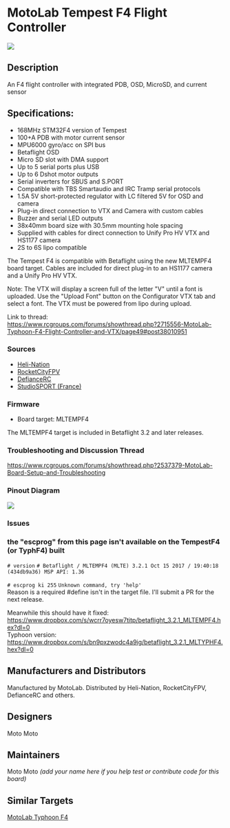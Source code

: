 # MotoLab Tempest F4 Flight Controller

![](https://static.rcgroups.net/forums/attachments/4/5/2/0/2/8/a10242740-88-Angle.jpg)

## Description

An F4 flight controller with integrated PDB, OSD, MicroSD, and current sensor

## Specifications:  
 - 168MHz STM32F4 version of Tempest   
 - 100+A PDB with motor current sensor  
 - MPU6000 gyro/acc on SPI bus  
 - Betaflight OSD  
 - Micro SD slot with DMA support  
 - Up to 5 serial ports plus USB  
 - Up to 6 Dshot motor outputs  
 - Serial inverters for SBUS and S.PORT  
 - Compatible with TBS Smartaudio and IRC Tramp serial protocols  
 - 1.5A 5V short-protected regulator with LC filtered 5V for OSD and camera  
 - Plug-in direct connection to VTX and Camera with custom cables  
 - Buzzer and serial LED outputs  
 - 38x40mm board size with 30.5mm mounting hole spacing
 - Supplied with cables for direct connection to Unify Pro HV VTX and HS1177 camera
 - 2S to 6S lipo compatible
  
The Tempest F4 is compatible with Betaflight using the new MLTEMPF4 board target.
Cables are included for direct plug-in to an HS1177 camera and a Unify Pro HV VTX.

Note: The VTX will display a screen full of the letter "V" until a font is uploaded. Use the "Upload Font" button on the Configurator VTX tab and select a font. The VTX must be powered from lipo during upload.

Link to thread:   
https://www.rcgroups.com/forums/showthread.php?2715556-MotoLab-Typhoon-F4-Flight-Controller-and-VTX/page49#post38010951

### Sources

* [Heli-Nation](https://www.heli-nation.com/motolab-tempest-f4-flight-controller-fc)
* [RocketCityFPV](http://www.rocketcityfpv.com/MotoLab-Tempest-F4-Flight-Controller-FC_p_111.html)
* [DefianceRC](https://www.defiancerc.com/collections/flight-controller/products/motolab-tempest-f4-flight-controller)
* [StudioSPORT (France)](https://www.studiosport.fr/controleur-de-vol-motolab-tempest-f4-a13736.html)

### Firmware

 - Board target: MLTEMPF4

The MLTEMPF4 target is included in Betaflight 3.2 and later releases.

### Troubleshooting and Discussion Thread
https://www.rcgroups.com/forums/showthread.php?2537379-MotoLab-Board-Setup-and-Troubleshooting

### Pinout Diagram
![](http://gdurl.com/FlVd)

### Issues 

### the "escprog" from this page isn't available on the TempestF4 (or TyphF4) built
`# version`
`# Betaflight / MLTEMPF4 (MLTE) 3.2.1 Oct 15 2017 / 19:40:18 (434db9a36) MSP API: 1.36`

`# escprog ki 255`
`Unknown command, try 'help'`  
Reason is a required #define isn't in the target file. I'll submit a PR for the next release.

Meanwhile this should have it fixed:  
https://www.dropbox.com/s/wcrr7oyesw7titp/betaflight_3.2.1_MLTEMPF4.hex?dl=0   
Typhoon version:  
https://www.dropbox.com/s/bn9pxzwodc4a9ig/betaflight_3.2.1_MLTYPHF4.hex?dl=0  

## Manufacturers and Distributors

Manufactured by MotoLab. Distributed by Heli-Nation, RocketCityFPV, DefianceRC and others.

## Designers
Moto Moto

## Maintainers
Moto Moto
_(add your name here if you help test or contribute code for this board)_


## Similar Targets

[MotoLab Typhoon F4](https://github.com/betaflight/betaflight/wiki/Board---MLTYPHF4)
